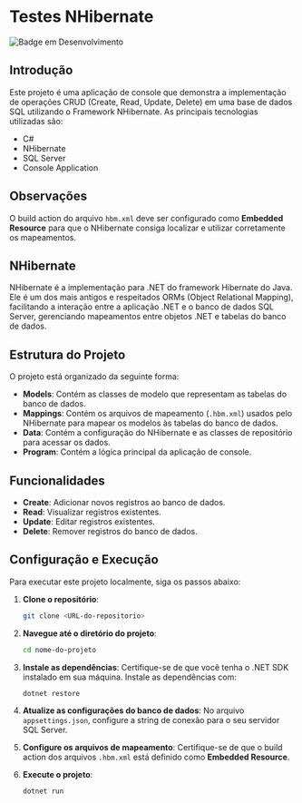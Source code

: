 # Testes NHibernate

![Badge em Desenvolvimento](https://img.shields.io/static/v1?label=STATUS&message=FINALIZADO&color=GREEN&style=for-the-badge)

## Introdução
Este projeto é uma aplicação de console que demonstra a implementação de operações CRUD (Create, Read, Update, Delete) em uma base de dados SQL utilizando o Framework NHibernate. As principais tecnologias utilizadas são:

* C#
* NHibernate
* SQL Server
* Console Application

## Observações
O build action do arquivo `hbm.xml` deve ser configurado como **Embedded Resource** para que o NHibernate consiga localizar e utilizar corretamente os mapeamentos.

## NHibernate
NHibernate é a implementação para .NET do framework Hibernate do Java. Ele é um dos mais antigos e respeitados ORMs (Object Relational Mapping), facilitando a interação entre a aplicação .NET e o banco de dados SQL Server, gerenciando mapeamentos entre objetos .NET e tabelas do banco de dados.

## Estrutura do Projeto
O projeto está organizado da seguinte forma:
* **Models**: Contém as classes de modelo que representam as tabelas do banco de dados.
* **Mappings**: Contém os arquivos de mapeamento (`.hbm.xml`) usados pelo NHibernate para mapear os modelos às tabelas do banco de dados.
* **Data**: Contém a configuração do NHibernate e as classes de repositório para acessar os dados.
* **Program**: Contém a lógica principal da aplicação de console.

## Funcionalidades
* **Create**: Adicionar novos registros ao banco de dados.
* **Read**: Visualizar registros existentes.
* **Update**: Editar registros existentes.
* **Delete**: Remover registros do banco de dados.

## Configuração e Execução
Para executar este projeto localmente, siga os passos abaixo:

1. **Clone o repositório**:
   ```bash
   git clone <URL-do-repositorio>
   ```

2. **Navegue até o diretório do projeto**:
   ```bash
   cd nome-do-projeto
   ```

3. **Instale as dependências**:
   Certifique-se de que você tenha o .NET SDK instalado em sua máquina. Instale as dependências com:
   ```bash
   dotnet restore
   ```

4. **Atualize as configurações do banco de dados**:
   No arquivo `appsettings.json`, configure a string de conexão para o seu servidor SQL Server.

5. **Configure os arquivos de mapeamento**:
   Certifique-se de que o build action dos arquivos `.hbm.xml` está definido como **Embedded Resource**.

6. **Execute o projeto**:
   ```bash
   dotnet run
   ```